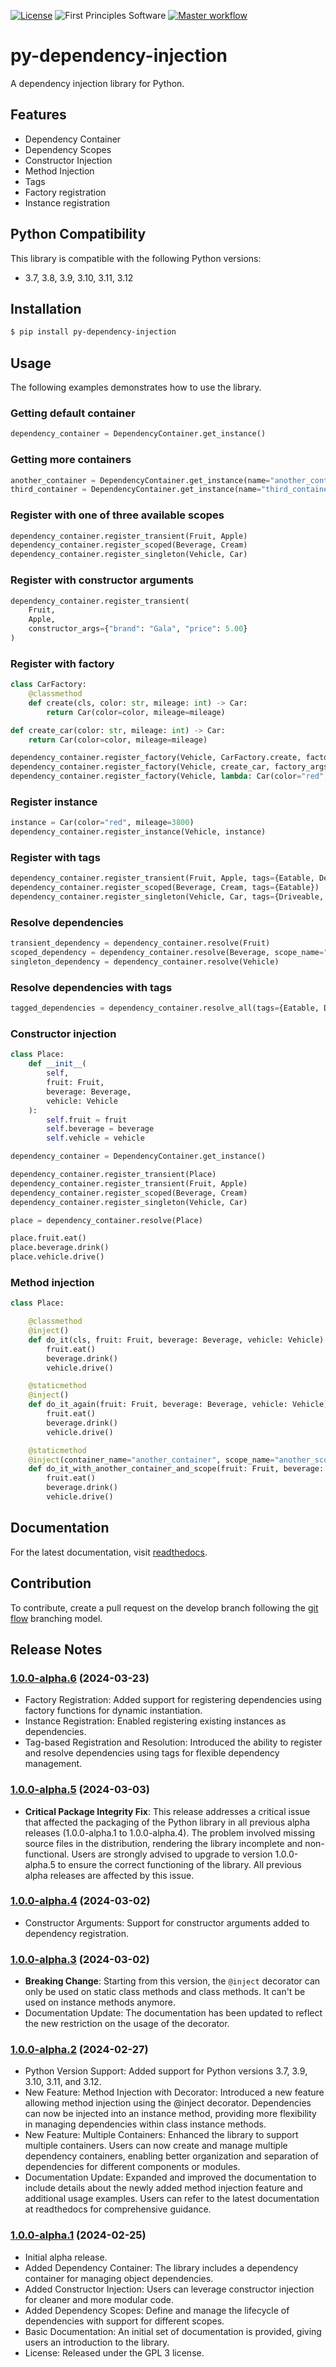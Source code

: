 [![License](https://img.shields.io/badge/License-GPLv3-blue.svg)](https://www.gnu.org/licenses/gpl-3.0.html)
![First Principles Software](https://img.shields.io/badge/Powered_by-First_Principles_Software-blue)
[![Master workflow](https://github.com/runemalm/py-dependency-injection/actions/workflows/master.yml/badge.svg?branch=master)](https://github.com/runemalm/py-dependency-injection/actions/workflows/master.yml)

# py-dependency-injection

A dependency injection library for Python.

## Features

- Dependency Container
- Dependency Scopes
- Constructor Injection
- Method Injection
- Tags
- Factory registration
- Instance registration

## Python Compatibility

This library is compatible with the following Python versions:

- 3.7, 3.8, 3.9, 3.10, 3.11, 3.12
  
## Installation
  
```bash
$ pip install py-dependency-injection
```

## Usage

The following examples demonstrates how to use the library.

### Getting default container

```python
dependency_container = DependencyContainer.get_instance()
```

### Getting more containers

```python
another_container = DependencyContainer.get_instance(name="another_container")
third_container = DependencyContainer.get_instance(name="third_container")
```

### Register with one of three available scopes

```python
dependency_container.register_transient(Fruit, Apple)
dependency_container.register_scoped(Beverage, Cream)
dependency_container.register_singleton(Vehicle, Car)
```

### Register with constructor arguments

```python
dependency_container.register_transient(
    Fruit, 
    Apple, 
    constructor_args={"brand": "Gala", "price": 5.00}
)
```

### Register with factory

```python
class CarFactory:
    @classmethod
    def create(cls, color: str, mileage: int) -> Car:
        return Car(color=color, mileage=mileage)

def create_car(color: str, mileage: int) -> Car:
    return Car(color=color, mileage=mileage)

dependency_container.register_factory(Vehicle, CarFactory.create, factory_args={"color": "red", "mileage": 3800})
dependency_container.register_factory(Vehicle, create_car, factory_args={"color": "red", "mileage": 3800})
dependency_container.register_factory(Vehicle, lambda: Car(color="red", mileage=3800))
```

### Register instance

```python
instance = Car(color="red", mileage=3800)
dependency_container.register_instance(Vehicle, instance)
```

### Register with tags

```python
dependency_container.register_transient(Fruit, Apple, tags={Eatable, Delicious})
dependency_container.register_scoped(Beverage, Cream, tags={Eatable})
dependency_container.register_singleton(Vehicle, Car, tags={Driveable, Comfortable})
```

### Resolve dependencies

```python
transient_dependency = dependency_container.resolve(Fruit)
scoped_dependency = dependency_container.resolve(Beverage, scope_name="dinner")
singleton_dependency = dependency_container.resolve(Vehicle)
```

### Resolve dependencies with tags

```python
tagged_dependencies = dependency_container.resolve_all(tags={Eatable, Delicious})
```

### Constructor injection

```python
class Place:
    def __init__(
        self, 
        fruit: Fruit, 
        beverage: Beverage, 
        vehicle: Vehicle
    ):
        self.fruit = fruit
        self.beverage = beverage
        self.vehicle = vehicle

dependency_container = DependencyContainer.get_instance()

dependency_container.register_transient(Place)
dependency_container.register_transient(Fruit, Apple)
dependency_container.register_scoped(Beverage, Cream)
dependency_container.register_singleton(Vehicle, Car)

place = dependency_container.resolve(Place)

place.fruit.eat()
place.beverage.drink()
place.vehicle.drive()
```

### Method injection

```python
class Place:

    @classmethod
    @inject()
    def do_it(cls, fruit: Fruit, beverage: Beverage, vehicle: Vehicle):
        fruit.eat()
        beverage.drink()
        vehicle.drive()

    @staticmethod
    @inject()
    def do_it_again(fruit: Fruit, beverage: Beverage, vehicle: Vehicle):
        fruit.eat()
        beverage.drink()
        vehicle.drive()

    @staticmethod
    @inject(container_name="another_container", scope_name="another_scope")
    def do_it_with_another_container_and_scope(fruit: Fruit, beverage: Beverage, vehicle: Vehicle):
        fruit.eat()
        beverage.drink()
        vehicle.drive()
```

## Documentation
  
For the latest documentation, visit [readthedocs](https://py-dependency-injection.readthedocs.io/en/latest/).

## Contribution

To contribute, create a pull request on the develop branch following the [git flow](https://nvie.com/posts/a-successful-git-branching-model/) branching model.
  
## Release Notes

### [1.0.0-alpha.6](https://github.com/runemalm/py-dependency-injection/releases/tag/v1.0.0-alpha.6) (2024-03-23)

- Factory Registration: Added support for registering dependencies using factory functions for dynamic instantiation.
- Instance Registration: Enabled registering existing instances as dependencies.
- Tag-based Registration and Resolution: Introduced the ability to register and resolve dependencies using tags for flexible dependency management.

### [1.0.0-alpha.5](https://github.com/runemalm/py-dependency-injection/releases/tag/v1.0.0-alpha.5) (2024-03-03)

- **Critical Package Integrity Fix**: This release addresses a critical issue that affected the packaging of the Python library in all previous alpha releases (1.0.0-alpha.1 to 1.0.0-alpha.4). The problem involved missing source files in the distribution, rendering the library incomplete and non-functional. Users are strongly advised to upgrade to version 1.0.0-alpha.5 to ensure the correct functioning of the library. All previous alpha releases are affected by this issue.

### [1.0.0-alpha.4](https://github.com/runemalm/py-dependency-injection/releases/tag/v1.0.0-alpha.4) (2024-03-02)

- Constructor Arguments: Support for constructor arguments added to dependency registration.

### [1.0.0-alpha.3](https://github.com/runemalm/py-dependency-injection/releases/tag/v1.0.0-alpha.3) (2024-03-02)

- **Breaking Change**: Starting from this version, the `@inject` decorator can only be used on static class methods and class methods. It can't be used on instance methods anymore.
- Documentation Update: The documentation has been updated to reflect the new restriction on the usage of the decorator.

### [1.0.0-alpha.2](https://github.com/runemalm/py-dependency-injection/releases/tag/v1.0.0-alpha.2) (2024-02-27)

- Python Version Support: Added support for Python versions 3.7, 3.9, 3.10, 3.11, and 3.12.
- New Feature: Method Injection with Decorator: Introduced a new feature allowing method injection using the @inject decorator. Dependencies can now be injected into an instance method, providing more flexibility in managing dependencies within class instance methods.
- New Feature: Multiple Containers: Enhanced the library to support multiple containers. Users can now create and manage multiple dependency containers, enabling better organization and separation of dependencies for different components or modules.
- Documentation Update: Expanded and improved the documentation to include details about the newly added method injection feature and additional usage examples. Users can refer to the latest documentation at readthedocs for comprehensive guidance.

### [1.0.0-alpha.1](https://github.com/runemalm/py-dependency-injection/releases/tag/v1.0.0-alpha.1) (2024-02-25)

- Initial alpha release.
- Added Dependency Container: The library includes a dependency container for managing object dependencies.
- Added Constructor Injection: Users can leverage constructor injection for cleaner and more modular code.
- Added Dependency Scopes: Define and manage the lifecycle of dependencies with support for different scopes.
- Basic Documentation: An initial set of documentation is provided, giving users an introduction to the library.
- License: Released under the GPL 3 license.
